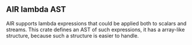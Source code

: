 ## AIR lambda AST

AIR supports lambda expressions that could be applied both to scalars and streams. This crate defines an AST of such expressions, it has a array-like structure, because such a structure is easier to handle.
